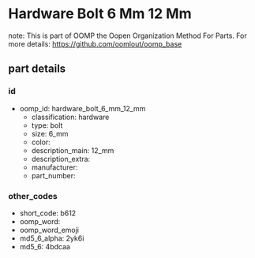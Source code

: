 # Hardware Bolt 6 Mm 12 Mm  

note: This is part of OOMP the Oopen Organization Method For Parts. For more details: https://github.com/oomlout/oomp_base

##  part details





### id
* oomp_id: hardware_bolt_6_mm_12_mm
  * classification: hardware
  * type: bolt
  * size: 6_mm
  * color: 
  * description_main: 12_mm
  * description_extra: 
  * manufacturer: 
  * part_number: 

### other_codes
* short_code: b612
* oomp_word: 
* oomp_word_emoji 
* md5_6_alpha: 2yk6i
* md5_6: 4bdcaa